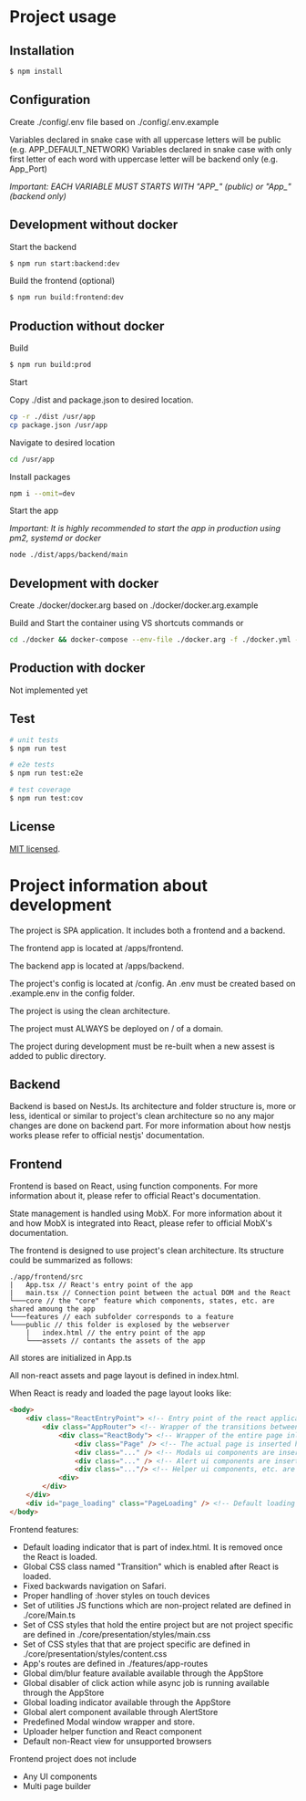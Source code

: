 # Project usage

## Installation

```bash
$ npm install
```

## Configuration

Create ./config/.env file based on ./config/.env.example

Variables declared in snake case with all uppercase letters will be public (e.g. APP_DEFAULT_NETWORK)
Variables declared in snake case with only first letter of each word with uppercase letter will be backend only (e.g. App_Port)

<em>Important: EACH VARIABLE MUST STARTS WITH "APP_" (public) or "App_" (backend only) </em>

## Development without docker

Start the backend

```bash
$ npm run start:backend:dev
```

Build the frontend (optional)

```bash
$ npm run build:frontend:dev
```

## Production without docker

Build

```bash
$ npm run build:prod
```

Start

Copy ./dist and package.json to desired location.
```bash
cp -r ./dist /usr/app
cp package.json /usr/app
```

Navigate to desired location
```bash
cd /usr/app
```

Install packages

```bash
npm i --omit=dev
```

Start the app

<em>Important: It is highly recommended to start the app in production using pm2, systemd or docker</em>

```bash
node ./dist/apps/backend/main
```

## Development with docker

Create ./docker/docker.arg based on ./docker/docker.arg.example

Build and Start the container using VS shortcuts commands or

```bash
cd ./docker && docker-compose --env-file ./docker.arg -f ./docker.yml -p cudos-aura-platform up --build
```

## Production with docker

Not implemented yet

## Test

```bash
# unit tests
$ npm run test

# e2e tests
$ npm run test:e2e

# test coverage
$ npm run test:cov
```

## License

[MIT licensed](LICENSE).


# Project information about development

The project is SPA application. It includes both a frontend and a backend.

The frontend app is located at /apps/frontend.

The backend app is located at /apps/backend.

The project's config is located at /config. An .env must be created based on .example.env in the config folder.

The project is using the clean architecture.

The project must ALWAYS be deployed on / of a domain.

The project during development must be re-built when a new assest is added to public directory.

## Backend

Backend is based on NestJs. Its architecture and folder structure is, more or less, identical or similar to project's clean architecture so no any major changes are done on backend part. For more information about how nestjs works please refer to official nestjs' documentation.

## Frontend

Frontend is based on React, using function components. For more information about it, please refer to official React's documentation.

State management is handled using MobX. For more information about it and how MobX is integrated into React, please refer to official MobX's documentation.

The frontend is designed to use project's clean architecture. Its structure could be summarized as follows:

```
./app/frontend/src
|   App.tsx // React's entry point of the app
|   main.tsx // Connection point between the actual DOM and the React
└───core // the "core" feature which components, states, etc. are shared amoung the app
└───features // each subfolder corresponds to a feature
└───public // this folder is explosed by the webserver
    |   index.html // the entry point of the app
    └───assets // contants the assets of the app

```

All stores are initialized in App.ts

All non-react assets and page layout is defined in index.html.

When React is ready and loaded the page layout looks like:

```html
<body>
    <div class="ReactEntryPoint"> <!-- Entry point of the react application. --> 
        <div class="AppRouter"> <!-- Wrapper of the transitions between pages. -->
            <div class="ReactBody"> <!-- Wrapper of the entire page inlcuding its ui helper components. -->
                <div class="Page" /> <!-- The actual page is inserted here. This is the actual ENTRY POINT of the app. -->
                <div class="..." /> <!-- Modals ui components are inserted here. -->
                <div class="..." /> <!-- Alert ui components are inserted here. -->
                <div class="..."/> <!-- Helper ui components, etc. are inserted here. -->
            <div>
        </div>
    </div>
    <div id="page_loading" class="PageLoading" /> <!-- Default loading indicator. --> 
</body>
```

Frontend features:
- Default loading indicator that is part of index.html. It is removed once the React is loaded.
- Global CSS class named "Transition" which is enabled after React is loaded.
- Fixed backwards navigation on Safari.
- Proper handling of :hover styles on touch devices
- Set of utilities JS functions which are non-project related are defined in ./core/Main.ts
- Set of CSS styles that hold the entire project but are not project specific are defined in ./core/presentation/styles/main.css
- Set of CSS styles that that are project specific are defined in ./core/presentation/styles/content.css
- App's routes are defined in ./features/app-routes
- Global dim/blur feature available available through the AppStore
- Global disabler of click action while async job is running available through the AppStore
- Global loading indicator available through the AppStore
- Global alert component available through AlertStore
- Predefined Modal window wrapper and store.
- Uploader helper function and React component
- Default non-React view for unsupported browsers

Frontend project does not include
- Any UI components
- Multi page builder

